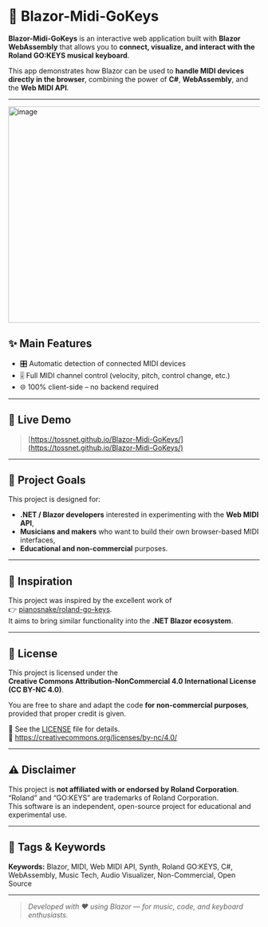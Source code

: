 # 🎹 Blazor-Midi-GoKeys

**Blazor-Midi-GoKeys** is an interactive web application built with **Blazor WebAssembly** that allows you to **connect, visualize, and interact with the Roland GO:KEYS musical keyboard**.

This app demonstrates how Blazor can be used to **handle MIDI devices directly in the browser**, combining the power of **C#**, **WebAssembly**, and the **Web MIDI API**.

---
[<img width="872" height="434" alt="image" src="https://github.com/user-attachments/assets/6eb09581-1bfe-4735-98c7-802d42cf9070" />](https://tossnet.github.io/Blazor-Midi-GoKeys/)


## ✨ Main Features

- 🎛️ Automatic detection of connected MIDI devices  
- 🎚️ Full MIDI channel control (velocity, pitch, control change, etc.)  
- 🌐 100% client-side – no backend required  

---

## 🚀 Live Demo
> [https://tossnet.github.io/Blazor-Midi-GoKeys/](https://tossnet.github.io/Blazor-Midi-GoKeys/)

---

## 🧠 Project Goals

This project is designed for:
- **.NET / Blazor developers** interested in experimenting with the **Web MIDI API**,  
- **Musicians and makers** who want to build their own browser-based MIDI interfaces,  
- **Educational and non-commercial** purposes.  

---

## 🙏 Inspiration

This project was inspired by the excellent work of  
👉 [pianosnake/roland-go-keys](https://github.com/pianosnake/roland-go-keys).  
It aims to bring similar functionality into the **.NET Blazor ecosystem**.

---

## 🪪 License

This project is licensed under the  
**Creative Commons Attribution-NonCommercial 4.0 International License (CC BY-NC 4.0)**.  

You are free to share and adapt the code **for non-commercial purposes**, provided that proper credit is given.  

📄 See the [LICENSE](./LICENSE) file for details.  
🔗 https://creativecommons.org/licenses/by-nc/4.0/

---

## ⚠️ Disclaimer

This project is **not affiliated with or endorsed by Roland Corporation**.  
“Roland” and “GO:KEYS” are trademarks of Roland Corporation.  
This software is an independent, open-source project for educational and experimental use.

---

## 🔖 Tags & Keywords

**Keywords:** Blazor, MIDI, Web MIDI API, Synth, Roland GO:KEYS, C#, WebAssembly, Music Tech, Audio Visualizer, Non-Commercial, Open Source

---

> _Developed with ❤️ using Blazor — for music, code, and keyboard enthusiasts._
